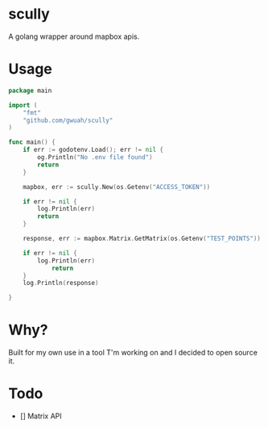 # scully

A golang wrapper around mapbox apis.

# Usage

```go
package main

import (
	"fmt"
  	"github.com/gwuah/scully"
)

func main() {
	if err := godotenv.Load(); err != nil {
		og.Println("No .env file found")
		return
	}

	mapbox, err := scully.New(os.Getenv("ACCESS_TOKEN"))

	if err != nil {
		log.Println(err)
		return
	}

	response, err := mapbox.Matrix.GetMatrix(os.Getenv("TEST_POINTS"))

	if err != nil {
		log.Println(err)
    		return
	}
	log.Println(response)

}
```

# Why?

Built for my own use in a tool T'm working on and I decided to open source it.

# Todo

- [] Matrix API

